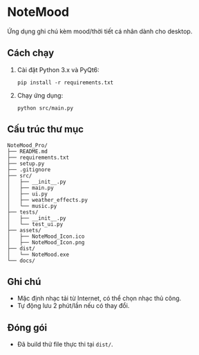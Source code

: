 # NoteMood

Ứng dụng ghi chú kèm mood/thời tiết cá nhân dành cho desktop.

## Cách chạy
1. Cài đặt Python 3.x và PyQt6:
    ```
    pip install -r requirements.txt
    ```
2. Chạy ứng dụng:
    ```
    python src/main.py
    ```

## Cấu trúc thư mục
```
NoteMood_Pro/
├── README.md
├── requirements.txt
├── setup.py
├── .gitignore
├── src/
│   ├── __init__.py
│   ├── main.py
│   ├── ui.py
│   ├── weather_effects.py
│   └── music.py
├── tests/
│   ├── __init__.py
│   └── test_ui.py
├── assets/
│   ├── NoteMood_Icon.ico
│   ├── NoteMood_Icon.png
├── dist/
│   └── NoteMood.exe
└── docs/
```

## Ghi chú
- Mặc định nhạc tải từ Internet, có thể chọn nhạc thủ công.
- Tự động lưu 2 phút/lần nếu có thay đổi.

## Đóng gói
- Đã build thử file thực thi tại `dist/`.
